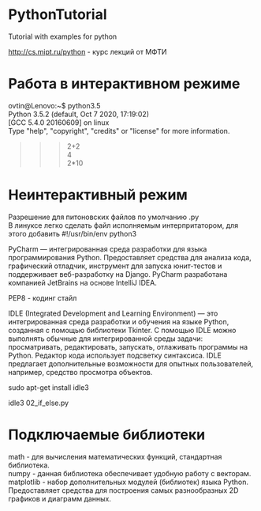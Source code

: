 # PythonTutorial
Tutorial with examples for python <br />

http://cs.mipt.ru/python - курс лекций от МФТИ <br />

# Работа в интерактивном режиме

ovtin@Lenovo:~$ python3.5 <br />
Python 3.5.2 (default, Oct  7 2020, 17:19:02) <br />
[GCC 5.4.0 20160609] on linux  <br />
Type "help", "copyright", "credits" or "license" for more information.<br />
>>> 2+2 <br />
4 <br />
>>> 2*10 <br />

# Неинтерактивный режим
Разрешение для питоновских файлов по умолчанию .py <br />
В линуксе легко сделать файл исполняемым интерпритатором, для этого добавить  #!/usr/bin/env python3 <br />

PyCharm — интегрированная среда разработки для языка программирования Python. Предоставляет средства для анализа кода, графический отладчик, инструмент для запуска юнит-тестов и поддерживает веб-разработку на Django. PyCharm разработана компанией JetBrains на основе IntelliJ IDEA. <br />


PEP8 - кодинг стайл <br />

IDLE (Integrated Development and Learning Environment) — это интегрированная среда разработки и обучения на языке Python, созданная с помощью библиотеки Tkinter. С помощью IDLE можно выполнять обычные для интегрированной среды задачи: просматривать, редактировать, запускать, отлаживать программы на Python. Редактор кода использует подсветку синтаксиса. IDLE предлагает дополнительные возможности для опытных пользователей, например, средство просмотра объектов. <br />

sudo apt-get install idle3 <br />

idle3 02_if_else.py <br />

# Подключаемые библиотеки

math - для вычисления математических функций, стандартная библиотека. <br />
numpy - данная библиотека обеспечивает удобную работу с векторам. <br />
matplotlib - набор дополнительных модулей (библиотек) языка Python. Предоставляет средства для построения самых разнообразных 2D графиков и диаграмм данных. <br />

